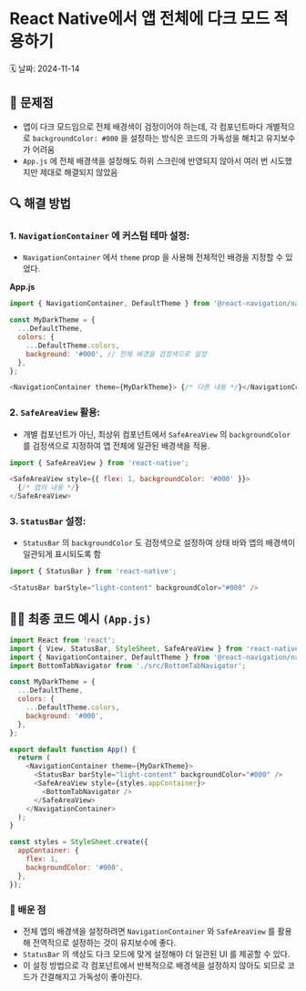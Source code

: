 React Native에서 앱 전체에 다크 모드 적용하기
===
🗓️ 날짜: 2024-11-14

## 📝 문제점
- 앱이 다크 모드임으로 전체 배경색이 검정이어야 하는데, 각 컴포넌트마다 개별적으로 `backgroundColor: #000` 을 설정하는 방식은 코드의 가독성을 해치고 유지보수가 어려움
- `App.js` 에 전체 배경색을 설정해도 하위 스크린에 반영되지 않아서 여러 번 시도했지만 제대로 해결되지 않았음

## 🔍 해결 방법

### 1. `NavigationContainer` 에 커스텀 테마 설정:
- `NavigationContainer` 에서 `theme` prop 을 사용해 전체적인 배경을 지정할 수 있었다.

**App.js**
```js
import { NavigationContainer, DefaultTheme } from '@react-navigation/native';

const MyDarkTheme = {
  ...DefaultTheme,
  colors: {
    ...DefaultTheme.colors,
    background: '#000', // 전체 배경을 검정색으로 설정
  },
};

<NavigationContainer theme={MyDarkTheme}> {/* 다른 내용 */}</NavigationContainer>

```

### 2. `SafeAreaView` 활용:
- 개별 컴포넌트가 아닌, 최상위 컴포넌트에서 `SafeAreaView` 의 `backgroundColor` 를 검정색으로 지정하여 앱 전체에 일관된 배경색을 적용.

```js
import { SafeAreaView } from 'react-native';

<SafeAreaView style={{ flex: 1, backgroundColor: '#000' }}>
  {/* 앱의 내용 */}
</SafeAreaView>
```

### 3. `StatusBar` 설정:
- `StatusBar` 의 `backgroundColor` 도 검정색으로 설정하여 상태 바와 앱의 배경색이 일관되게 표시되도록 함

```js
import { StatusBar } from 'react-native';

<StatusBar barStyle="light-content" backgroundColor="#000" />
```

## 👨‍💻 최종 코드 예시 `(App.js)`

```js
import React from 'react';
import { View, StatusBar, StyleSheet, SafeAreaView } from 'react-native';
import { NavigationContainer, DefaultTheme } from '@react-navigation/native';
import BottomTabNavigator from './src/BottomTabNavigator';

const MyDarkTheme = {
  ...DefaultTheme,
  colors: {
    ...DefaultTheme.colors,
    background: '#000',
  },
};

export default function App() {
  return (
    <NavigationContainer theme={MyDarkTheme}>
      <StatusBar barStyle="light-content" backgroundColor="#000" />
      <SafeAreaView style={styles.appContainer}>
        <BottomTabNavigator />
      </SafeAreaView>
    </NavigationContainer>
  );
}

const styles = StyleSheet.create({
  appContainer: {
    flex: 1,
    backgroundColor: '#000',
  },
});
```

### 📌 배운 점
- 전체 앱의 배경색을 설정하려면 `NavigationContainer` 와 `SafeAreaView` 를 활용해 전역적으로 설정하는 것이 유지보수에 좋다.
- `StatusBar` 의 색상도 다크 모드에 맞게 설정해야 더 일관된 UI 를 제공할 수 있다.
- 이 설정 방법으로 각 컴포넌트에서 반복적으로 배경색을 설정하지 않아도 되므로 코드가 간결해지고 가독성이 좋아진다.